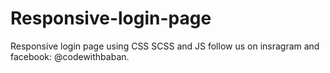 # Responsive-login-page
Responsive login page using CSS SCSS and JS
follow us on insragram and facebook: @codewithbaban.
